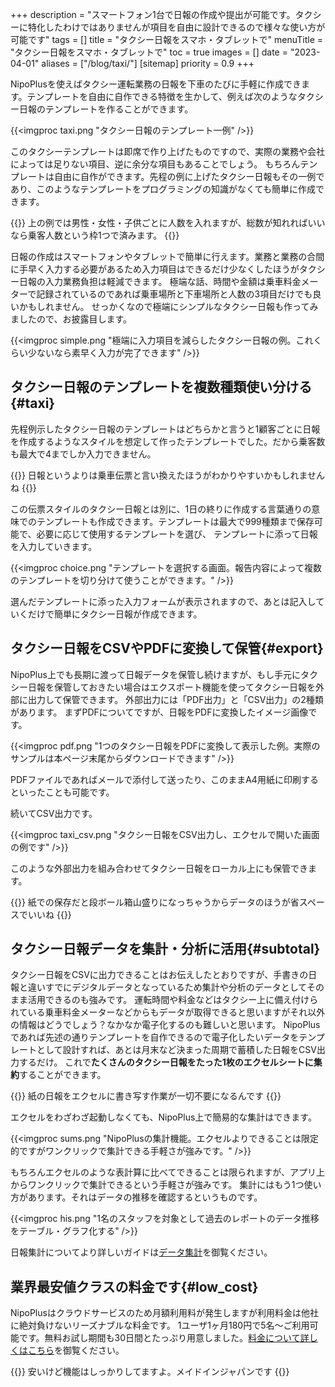+++
description = "スマートフォン1台で日報の作成や提出が可能です。タクシーに特化したわけではありませんが項目を自由に設計できるので様々な使い方が可能です"
tags = []
title = "タクシー日報をスマホ・タブレットで"
menuTitle = "タクシー日報をスマホ・タブレットで"
toc = true
images = []
date = "2023-04-01"
aliases = ["/blog/taxi/"]
[sitemap]
  priority = 0.9
+++

NipoPlusを使えばタクシー運転業務の日報を下車のたびに手軽に作成できます。テンプレートを自由に自作できる特徴を生かして、例えば次のようなタクシー日報のテンプレートを作ることができます。

{{<imgproc taxi.png "タクシー日報のテンプレート一例" />}}

このタクシーテンプレートは即席で作り上げたものですので、実際の業務や会社によっては足りない項目、逆に余分な項目もあることでしょう。
もちろんテンプレートは自由に自作ができます。先程の例に上げたタクシー日報もその一例であり、このようなテンプレートをプログラミングの知識がなくても簡単に作成できます。

{{<alice pos="right" icon="here">}}
上の例では男性・女性・子供ごとに人数を入れますが、総数が知れればいいなら乗客人数という枠1つで済みます。
{{</alice>}}

日報の作成はスマートフォンやタブレットで簡単に行えます。業務と業務の合間に手早く入力する必要があるため入力項目はできるだけ少なくしたほうがタクシー日報の入力業務負担は軽減できます。
極端な話、時間や金額は乗車料金メーターで記録されているのであれば乗車場所と下車場所と人数の3項目だけでも良いかもしれません。
せっかくなので極端にシンプルなタクシー日報も作ってみましたので、お披露目します。

{{<imgproc simple.png "極端に入力項目を減らしたタクシー日報の例。これくらい少ないなら素早く入力が完了できます" />}}

## タクシー日報のテンプレートを複数種類使い分ける{#taxi}

先程例示したタクシー日報のテンプレートはどちらかと言うと1顧客ごとに日報を作成するようなスタイルを想定して作ったテンプレートでした。だから乗客数も最大で4までしか入力できません。

{{<alice pos="right" icon="ok">}}
日報というよりは乗車伝票と言い換えたほうがわかりやすいかもしれませんね
{{</alice>}}

この伝票スタイルのタクシー日報とは別に、1日の終りに作成する言葉通りの意味でのテンプレートも作成できます。テンプレートは最大で999種類まで保存可能で、必要に応じて使用するテンプレートを選び、
テンプレートに添って日報を入力していきます。

{{<imgproc choice.png "テンプレートを選択する画面。報告内容によって複数のテンプレートを切り分けて使うことができます。" />}}

選んだテンプレートに添った入力フォームが表示されますので、あとは記入していくだけで簡単にタクシー日報が作成できます。

## タクシー日報をCSVやPDFに変換して保管{#export}

NipoPlus上でも長期に渡って日報データを保管し続けますが、もし手元にタクシー日報を保管しておきたい場合はエクスポート機能を使ってタクシー日報を外部に出力して保管できます。
外部出力には「PDF出力」と「CSV出力」の2種類があります。
まずPDFについてですが、日報をPDFに変換したイメージ画像です。

{{<imgproc pdf.png "1つのタクシー日報をPDFに変換して表示した例。実際のサンプルは本ページ末尾からダウンロードできます" />}}

PDFファイルであればメールで添付して送ったり、このままA4用紙に印刷するといったことも可能です。  

続いてCSV出力です。

{{<imgproc taxi_csv.png "タクシー日報をCSV出力し、エクセルで開いた画面の例です" />}}

このような外部出力を組み合わせてタクシー日報をローカル上にも保管できます。

{{<alice pos="right" icon="ok">}}
紙での保存だと段ボール箱山盛りになっちゃうからデータのほうが省スペースでいいね
{{</alice>}}

## タクシー日報データを集計・分析に活用{#subtotal}

タクシー日報をCSVに出力できることはお伝えしたとおりですが、手書きの日報と違いすでにデジタルデータとなっているため集計や分析のデータとしてそのまま活用できるのも強みです。
運転時間や料金などはタクシー上に備え付けられている乗車料金メーターなどからもデータが取得できると思いますがそれ以外の情報はどうでしょう？なかなか電子化するのも難しいと思います。
NipoPlusであれば先述の通りテンプレートを自作できるので電子化したいデータをテンプレートとして設計すれば、あとは月末など決まった周期で蓄積した日報をCSV出力するだけ。
これで**たくさんのタクシー日報をたった1枚のエクセルシートに集約**することができます。

{{<alice pos="right" icon="pc">}}
紙の日報をエクセルに書き写す作業が一切不要になるんです
{{</alice>}}

エクセルをわざわざ起動しなくても、NipoPlus上で簡易的な集計はできます。

{{<imgproc sums.png "NipoPlusの集計機能。エクセルよりできることは限定的ですがワンクリックで集計できる手軽さが強みです。" />}}

もちろんエクセルのような表計算に比べてできることは限られますが、アプリ上からワンクリックで集計できるという手軽さが強みです。
集計にはもう1つ使い方があります。それはデータの推移を確認するというものです。

{{<imgproc his.png "1名のスタッフを対象として過去のレポートのデータ推移をテーブル・グラフ化する" />}}

日報集計についてより詳しいガイドは[データ集計](/docs/manual/analytics/transition/)を御覧ください。

## 業界最安値クラスの料金です{#low_cost}

NipoPlusはクラウドサービスのため月額利用料が発生しますが利用料金は他社に絶対負けないリーズナブルな料金です。
1ユーザ1ヶ月180円で5名〜ご利用可能です。無料お試し期間も30日間とたっぷり用意しました。[料金について詳しくはこちら](/docs/price/_about/)を御覧ください。

{{<alice pos="right" icon="please">}}
安いけど機能はしっかりしてますよ。メイドインジャパンです
{{</alice>}}
